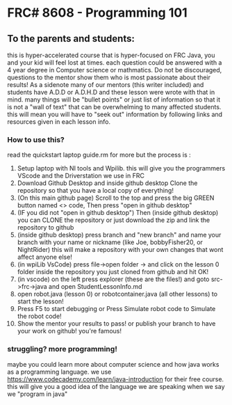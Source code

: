 # FRC# 8608 - Programming 101

## To the parents and students: 
this is hyper-accelerated course that is hyper-focused on FRC Java, you and your kid will feel lost at times. each question could be answered with a 4 year degree in Computer science or mathmatics. Do not be discouraged, questions to the mentor show them who is most passionate about their results! 
As a sidenote many of our mentors (this writer included) and students have A.D.D or A.D.H.D and these lesson were wrote with that in mind. many things will be "bullet points" or just list of information so that it is not a "wall of text" that can be overwhelming to many affected students. this will mean you will have to "seek out" information by following links and resources given in each lesson info.

### How to use this? 
read the quickstart laptop guide.rm for more but the process is : 
 1. Setup laptop with NI tools and Wpilib. this will give you the programmers VScode and the Driverstation we use in FRC
 2. Download Github Desktop and inside github desktop Clone the repository so that you have a local copy of everything!
 2. (On this main github page) Scroll to the top and press the big GREEN button named <> code, Then press "open in github desktop"
 2. (IF you did not "open in github desktop") Then (inside github desktop) you can CLONE the repository or just download the zip and link the repository to github
 2. (inside github desktop) press branch and "new branch" and name your branch with your name or nickname (like Joe, bobbyFisher20, or NightRider) this will make a repository with your own changes that wont affect anyone else! 
 5. (in wpiLib VsCode) press file->open folder -> and click on the lesson 0 folder inside the repository you just cloned from github and hit OK!
 4. (in vscode) on the left press explorer (these are the files!) and goto src->frc->java and open StudentLessonInfo.md  
 5. open robot.java (lesson 0) or robotcontainer.java (all other lessons) to start the lesson!
 6. Press F5 to start debugging or Press Simulate robot code to Simulate the robot code!
 7. Show the mentor your results to pass! or publish your branch to have your work on github! you're famous!

### struggling? more programming!
maybe you could learn more about computer science and how java works as a programming language. 
we use https://www.codecademy.com/learn/java-introduction for their free course. this will give you a good idea of the language we are speaking when we say we "program in java" 